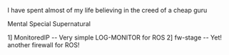 I have spent almost of my life believing in the creed of a cheap guru

Mental Special Supernatural


1]  MonitoredIP -- Very simple LOG-MONITOR for ROS 
2]  fw-stage -- Yet! another firewall for ROS!
